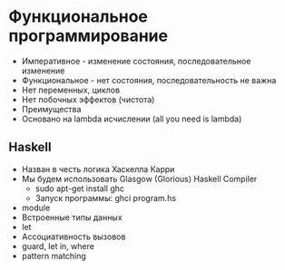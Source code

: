 # Функциональное программирование
* Императивное - изменение состояния, последовательное изменение
* Функциональное - нет состояния, последовательность не важна
* Нет переменных, циклов
* Нет побочных эффектов (чистота)
* Преимущества
* Основано на lambda исчислении (all you need is lambda)
## Haskell
* Назван в честь логика Хаскелла Карри
* Мы будем использовать Glasgow (Glorious) Haskell Compiler
    * sudo apt-get install ghc
    * Запуск программы: ghci program.hs
* module
* Встроенные типы данных
* let
* Ассоциативность вызовов
* guard, let in, where
* pattern matching
